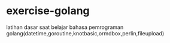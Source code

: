 # exercise-golang
latihan dasar saat belajar bahasa pemrograman golang(datetime,goroutine,knotbasic,ormdbox,perlin,fileupload)
